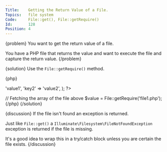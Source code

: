 ```yaml
---
Title:    Getting the Return Value of a File.
Topics:   file system
Code:     File::get(), File::getRequire()
Id:       128
Position: 4
---
```


{problem}
You want to get the return value of a file.

You have a PHP file that returns the value and want to execute the file and capture the return value.
{/problem}

{solution}
Use the `File::getRequire()` method.


{php}
<?php
// file1.php - returns an array
return array(
    'key1' => 'value1',
    'key2' => 'value2',
);
?>

// Fetching the array of the file above
$value = File::getRequire('file1.php');
{/php}
{/solution}

{discussion}
If the file isn't found an exception is returned.

Just like `File::get()` a `Illuminate\Filesystem\FileNotFoundException` exception is returned if the file is missing.

It's a good idea to wrap this in a try/catch block unless you are certain the file exists.
{/discussion}
